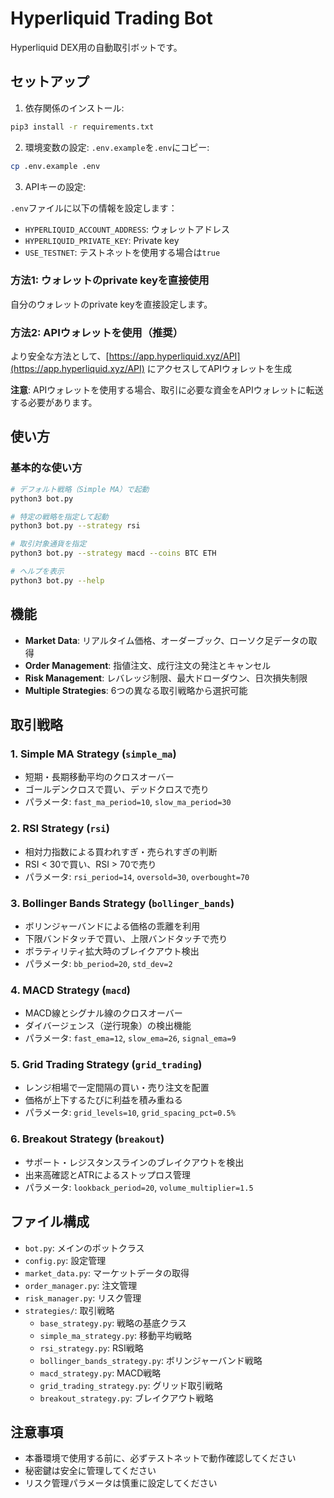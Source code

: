 # Hyperliquid Trading Bot

Hyperliquid DEX用の自動取引ボットです。

## セットアップ

1. 依存関係のインストール:
```bash
pip3 install -r requirements.txt
```

2. 環境変数の設定:
`.env.example`を`.env`にコピー:
```bash
cp .env.example .env
```

3. APIキーの設定:

`.env`ファイルに以下の情報を設定します：
- `HYPERLIQUID_ACCOUNT_ADDRESS`: ウォレットアドレス
- `HYPERLIQUID_PRIVATE_KEY`: Private key
- `USE_TESTNET`: テストネットを使用する場合は`true`

### 方法1: ウォレットのprivate keyを直接使用
自分のウォレットのprivate keyを直接設定します。

### 方法2: APIウォレットを使用（推奨）
より安全な方法として、[https://app.hyperliquid.xyz/API](https://app.hyperliquid.xyz/API) にアクセスしてAPIウォレットを生成

**注意**: APIウォレットを使用する場合、取引に必要な資金をAPIウォレットに転送する必要があります。

## 使い方

### 基本的な使い方
```bash
# デフォルト戦略（Simple MA）で起動
python3 bot.py

# 特定の戦略を指定して起動
python3 bot.py --strategy rsi

# 取引対象通貨を指定
python3 bot.py --strategy macd --coins BTC ETH

# ヘルプを表示
python3 bot.py --help
```

## 機能

- **Market Data**: リアルタイム価格、オーダーブック、ローソク足データの取得
- **Order Management**: 指値注文、成行注文の発注とキャンセル
- **Risk Management**: レバレッジ制限、最大ドローダウン、日次損失制限
- **Multiple Strategies**: 6つの異なる取引戦略から選択可能

## 取引戦略

### 1. Simple MA Strategy (`simple_ma`)
- 短期・長期移動平均のクロスオーバー
- ゴールデンクロスで買い、デッドクロスで売り
- パラメータ: `fast_ma_period=10`, `slow_ma_period=30`

### 2. RSI Strategy (`rsi`)
- 相対力指数による買われすぎ・売られすぎの判断
- RSI < 30で買い、RSI > 70で売り
- パラメータ: `rsi_period=14`, `oversold=30`, `overbought=70`

### 3. Bollinger Bands Strategy (`bollinger_bands`)
- ボリンジャーバンドによる価格の乖離を利用
- 下限バンドタッチで買い、上限バンドタッチで売り
- ボラティリティ拡大時のブレイクアウト検出
- パラメータ: `bb_period=20`, `std_dev=2`

### 4. MACD Strategy (`macd`)
- MACD線とシグナル線のクロスオーバー
- ダイバージェンス（逆行現象）の検出機能
- パラメータ: `fast_ema=12`, `slow_ema=26`, `signal_ema=9`

### 5. Grid Trading Strategy (`grid_trading`)
- レンジ相場で一定間隔の買い・売り注文を配置
- 価格が上下するたびに利益を積み重ねる
- パラメータ: `grid_levels=10`, `grid_spacing_pct=0.5%`

### 6. Breakout Strategy (`breakout`)
- サポート・レジスタンスラインのブレイクアウトを検出
- 出来高確認とATRによるストップロス管理
- パラメータ: `lookback_period=20`, `volume_multiplier=1.5`

## ファイル構成

- `bot.py`: メインのボットクラス
- `config.py`: 設定管理
- `market_data.py`: マーケットデータの取得
- `order_manager.py`: 注文管理
- `risk_manager.py`: リスク管理
- `strategies/`: 取引戦略
  - `base_strategy.py`: 戦略の基底クラス
  - `simple_ma_strategy.py`: 移動平均戦略
  - `rsi_strategy.py`: RSI戦略
  - `bollinger_bands_strategy.py`: ボリンジャーバンド戦略
  - `macd_strategy.py`: MACD戦略
  - `grid_trading_strategy.py`: グリッド取引戦略
  - `breakout_strategy.py`: ブレイクアウト戦略

## 注意事項

- 本番環境で使用する前に、必ずテストネットで動作確認してください
- 秘密鍵は安全に管理してください
- リスク管理パラメータは慎重に設定してください